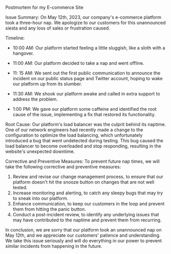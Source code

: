 Postmortem for my E-commerce Site

Issue Summary:
On May 12th, 2023, our company's e-commerce platform took a three-hour nap. We apologize to our customers for this unannounced siesta and any loss of sales or frustration caused.

Timeline:
- 10:00 AM: Our platform started feeling a little sluggish, like a sloth with a hangover.

- 11:00 AM: Our platform decided to take a nap and went offline.
- 11: 15 AM: We sent out the first public communication to announce the incident on our public status page and Twitter account, hoping to wake our platform up from its slumber.
- 11:30 AM: We shook our platform awake and called in extra support to address the problem.
- 1:00 PM: We gave our platform some caffeine and identified the root cause of the issue, implementing a fix that restored its functionality.

Root Cause:
Our platform's load balancer was the culprit behind its naptime. One of our network engineers had recently made a change to the configuration to optimize the load balancing, which unfortunately introduced a bug that went undetected during testing. This bug caused the load balancer to become overloaded and stop responding, resulting in the website's unexpected downtime.

Corrective and Preventive Measures:
To prevent future nap times, we will take the following corrective and preventive measures:
1. Review and revise our change management process, to ensure that our platform doesn't hit the snooze button on changes that are not well tested.
2. Increase monitoring and alerting, to catch any sleepy bugs that may try to sneak into our platform.
3. Enhance communication, to keep our customers in the loop and prevent them from hitting the panic button.
4. Conduct a post-incident review, to identify any underlying issues that may have contributed to the naptime and prevent them from recurring.

In conclusion, we are sorry that our platform took an unannounced nap on May 12th, and we appreciate our customers' patience and understanding. We take this issue seriously and will do everything in our power to prevent similar incidents from happening in the future.

